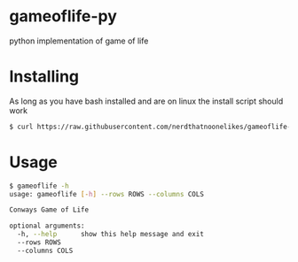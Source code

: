 # gameoflife-py

python implementation of game of life

# Installing

As long as you have bash installed and are on linux the install script should work

```bash
$ curl https://raw.githubusercontent.com/nerdthatnoonelikes/gameoflife-py/master/install.sh | bash
```

# Usage

```bash
$ gameoflife -h
usage: gameoflife [-h] --rows ROWS --columns COLS

Conways Game of Life

optional arguments:
  -h, --help      show this help message and exit
  --rows ROWS
  --columns COLS
```
